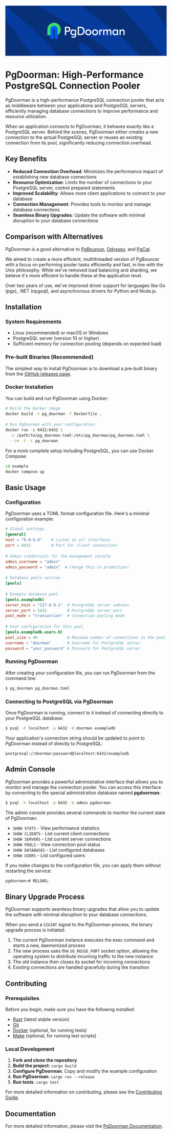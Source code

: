 ![pg_doorman](/static/logo_color_bg.png)

# PgDoorman: High-Performance PostgreSQL Connection Pooler

PgDoorman is a high-performance PostgreSQL connection pooler that acts as middleware between your applications and PostgreSQL servers, efficiently managing database connections to improve performance and resource utilization.

When an application connects to PgDoorman, it behaves exactly like a PostgreSQL server. Behind the scenes, PgDoorman either creates a new connection to the actual PostgreSQL server or reuses an existing connection from its pool, significantly reducing connection overhead.

## Key Benefits

- **Reduced Connection Overhead**: Minimizes the performance impact of establishing new database connections
- **Resource Optimization**: Limits the number of connections to your PostgreSQL server, control prepared statements
- **Improved Scalability**: Allows more client applications to connect to your database
- **Connection Management**: Provides tools to monitor and manage database connections
- **Seamless Binary Upgrades**: Update the software with minimal disruption to your database connections

## Comparison with Alternatives

PgDoorman is a good alternative to [PgBouncer](https://www.pgbouncer.org/), [Odyssey](https://github.com/yandex/odyssey), and [PgCat](https://github.com/postgresml/pgcat).

We aimed to create a more efficient, multithreaded version of PgBouncer with a focus on performing pooler tasks efficiently and fast, in line with the Unix philosophy. While we've removed load balancing and sharding, we believe it's more efficient to handle these at the application level.

Over two years of use, we've improved driver support for languages like Go (pgx), .NET (npgsql), and asynchronous drivers for Python and Node.js.

## Installation

### System Requirements

- Linux (recommended) or macOS or Windows
- PostgreSQL server (version 10 or higher)
- Sufficient memory for connection pooling (depends on expected load)

### Pre-built Binaries (Recommended)

The simplest way to install PgDoorman is to download a pre-built binary from the [GitHub releases page](https://github.com/ozontech/pg_doorman/releases).

### Docker Installation

You can build and run PgDoorman using Docker:

```bash
# Build the Docker image
docker build -t pg_doorman -f Dockerfile .

# Run PgDoorman with your configuration
docker run -p 6432:6432 \
  -v /path/to/pg_doorman.toml:/etc/pg_doorman/pg_doorman.toml \
  --rm -t -i pg_doorman
```

For a more complete setup including PostgreSQL, you can use Docker Compose:

```bash
cd example
docker compose up
```

## Basic Usage

### Configuration

PgDoorman uses a TOML format configuration file. Here's a minimal configuration example:

```toml
# Global settings
[general]
host = "0.0.0.0"    # Listen on all interfaces
port = 6432         # Port for client connections

# Admin credentials for the management console
admin_username = "admin"
admin_password = "admin"  # Change this in production!

# Database pools section
[pools]

# Example database pool
[pools.exampledb]
server_host = "127.0.0.1"  # PostgreSQL server address
server_port = 5432         # PostgreSQL server port
pool_mode = "transaction"  # Connection pooling mode

# User configuration for this pool
[pools.exampledb.users.0]
pool_size = 40             # Maximum number of connections in the pool
username = "doorman"       # Username for PostgreSQL server
password = "your_password" # Password for PostgreSQL server
```

### Running PgDoorman

After creating your configuration file, you can run PgDoorman from the command line:

```bash
$ pg_doorman pg_doorman.toml
```

### Connecting to PostgreSQL via PgDoorman

Once PgDoorman is running, connect to it instead of connecting directly to your PostgreSQL database:

```bash
$ psql -h localhost -p 6432 -U doorman exampledb
```

Your application's connection string should be updated to point to PgDoorman instead of directly to PostgreSQL:

```
postgresql://doorman:password@localhost:6432/exampledb
```

## Admin Console

PgDoorman provides a powerful administrative interface that allows you to monitor and manage the connection pooler. You can access this interface by connecting to the special administration database named **pgdoorman**:

```bash
$ psql -h localhost -p 6432 -U admin pgdoorman
```

The admin console provides several commands to monitor the current state of PgDoorman:

- `SHOW STATS` - View performance statistics
- `SHOW CLIENTS` - List current client connections
- `SHOW SERVERS` - List current server connections
- `SHOW POOLS` - View connection pool status
- `SHOW DATABASES` - List configured databases
- `SHOW USERS` - List configured users

If you make changes to the configuration file, you can apply them without restarting the service:

```sql
pgdoorman=# RELOAD;
```

## Binary Upgrade Process

PgDoorman supports seamless binary upgrades that allow you to update the software with minimal disruption to your database connections.

When you send a `SIGINT` signal to the PgDoorman process, the binary upgrade process is initiated:

1. The current PgDoorman instance executes the exec command and starts a new, daemonized process
2. The new process uses the `SO_REUSE_PORT` socket option, allowing the operating system to distribute incoming traffic to the new instance
3. The old instance then closes its socket for incoming connections
4. Existing connections are handled gracefully during the transition

## Contributing

### Prerequisites

Before you begin, make sure you have the following installed:

- [Rust](https://www.rust-lang.org/tools/install) (latest stable version)
- [Git](https://git-scm.com/downloads)
- [Docker](https://docs.docker.com/get-docker/) (optional, for running tests)
- [Make](https://www.gnu.org/software/make/) (optional, for running test scripts)

### Local Development

1. **Fork and clone the repository**
2. **Build the project**: `cargo build`
3. **Configure PgDoorman**: Copy and modify the example configuration
4. **Run PgDoorman**: `cargo run --release`
5. **Run tests**: `cargo test`

For more detailed information on contributing, please see the [Contributing Guide](https://ozontech.github.io/pg_doorman/tutorials/contributing/).

## Documentation

For more detailed information, please visit the [PgDoorman Documentation](https://ozontech.github.io/pg_doorman/).